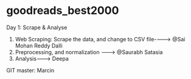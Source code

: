 # goodreads_best2000

Day 1: Scrape & Analyse

1. Web Scraping: Scrape the data, and change to CSV file----> @Sai Mohan Reddy Dalli 
2. Preprocessing, and normalization ---> @Saurabh Satasia
3. Analysis---> Deepa

GIT master: Marcin
